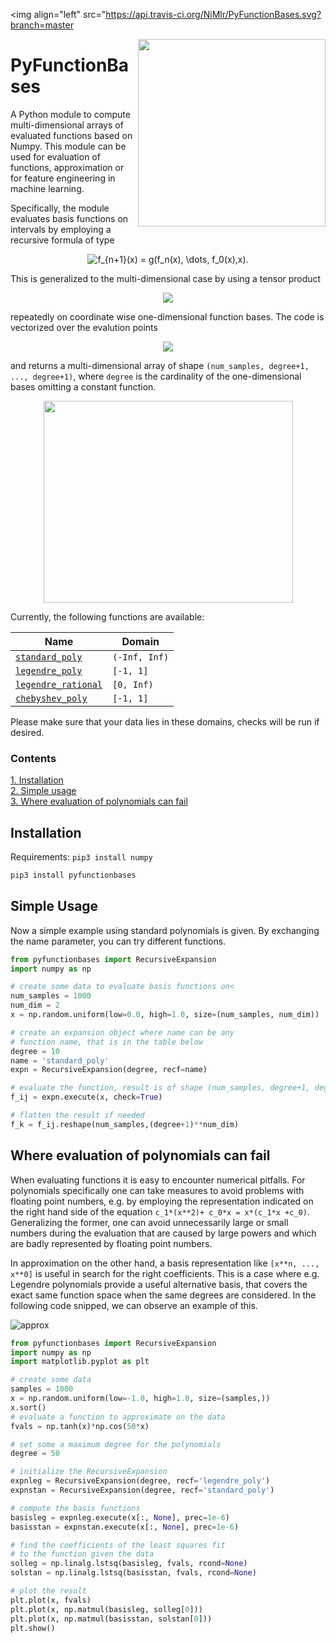 <img align="left" src="https://api.travis-ci.org/NiMlr/PyFunctionBases.svg?branch=master

<img align="right" width="300" height="300" src="https://user-images.githubusercontent.com/39880630/56446422-dc61eb80-6302-11e9-8b46-78c0a9d08420.gif">

# PyFunctionBases
A Python module to compute multi-dimensional arrays of evaluated functions based on Numpy. This module can be used for evaluation of functions, approximation or for feature engineering in machine learning.

Specifically, the module evaluates basis functions on intervals by employing a recursive formula of type
<p align="center">
<img src="https://latex.codecogs.com/gif.latex?f_{n&plus;1}(x)&space;=&space;g(f_n(x),&space;\dots,&space;f_0(x),x)." title="f_{n+1}(x) = g(f_n(x), \dots, f_0(x),x)." />
</p>

This is generalized to the multi-dimensional case by using a tensor product
<p align="center">
<img src="https://latex.codecogs.com/gif.latex?(x,y)&space;\mapsto&space;f_i(x)f_j(y)" />
</p>

repeatedly on coordinate wise one-dimensional function bases. The code is vectorized over the evalution points
<p align="center">
<img src="https://latex.codecogs.com/gif.latex?x_m&space;\in&space;\mathbb{R}^{num\_dim},&space;m&space;\in&space;\{1,&space;\dots,&space;num\_samples\}" />
</p>

and returns a multi-dimensional array of shape `(num_samples, degree+1, ..., degree+1)`, where `degree`
is the cardinality of the one-dimensional bases omitting a constant function.

<p align="center">
<img width="399" height="323" src="https://user-images.githubusercontent.com/39880630/56447919-80e82b80-630b-11e9-92bd-6d81b0d78946.png">
</p>

Currently, the following functions are available:


| Name | Domain |  
|-------|-----------|
| [`standard_poly`](https://en.wikipedia.org/wiki/Polynomial) | `(-Inf, Inf)`|
| [`legendre_poly`](https://en.wikipedia.org/wiki/Legendre_polynomials) | `[-1, 1]`|
| [`legendre_rational`](https://en.wikipedia.org/wiki/Legendre_rational_functions) | `[0, Inf)`|
| [`chebyshev_poly`](https://en.wikipedia.org/wiki/Chebyshev_polynomials#First_kind) | `[-1, 1]`|

Please make sure that your data lies in these domains, checks will be run if desired.

### Contents
[1. Installation](#installation)  
[2. Simple usage](#simple-usage)  
[3. Where evaluation of polynomials can fail](#where-evaluation-of-polynomials-can-fail)  

## Installation 
Requirements: `pip3 install numpy`

```bash
pip3 install pyfunctionbases
```


## Simple Usage
Now a simple example using standard polynomials is given. By exchanging the name parameter, you can try different functions.

```python
from pyfunctionbases import RecursiveExpansion
import numpy as np

# create some data to evaluate basis functions on<
num_samples = 1000
num_dim = 2
x = np.random.uniform(low=0.0, high=1.0, size=(num_samples, num_dim))

# create an expansion object where name can be any
# function name, that is in the table below
degree = 10
name = 'standard_poly'
expn = RecursiveExpansion(degree, recf=name)

# evaluate the function, result is of shape (num_samples, degree+1, degree+1)
f_ij = expn.execute(x, check=True)

# flatten the result if needed
f_k = f_ij.reshape(num_samples,(degree+1)**num_dim)
```

## Where evaluation of polynomials can fail
When evaluating functions it is easy to encounter numerical pitfalls. For polynomials specifically one can take measures to avoid problems with floating point numbers, e.g. by employing the representation indicated on the right hand side of the equation `c_1*(x**2)+ c_0*x = x*(c_1*x +c_0)`. Generalizing the former, one can avoid unnecessarily large or small numbers during the evaluation that are caused by large powers and which are badly represented by floating point numbers.

In approximation on the other hand, a basis representation like ``[x**n, ..., x**0]`` is useful in search for the right coefficients. This is a case where e.g. Legendre polynomials provide a useful alternative basis, that covers the exact same function space when the same degrees are considered. In the following code snipped, we can observe an example of this.

![approx](https://user-images.githubusercontent.com/39880630/56443826-8d15be00-62f6-11e9-9cc2-43ae51ed8376.gif)

```python
from pyfunctionbases import RecursiveExpansion
import numpy as np
import matplotlib.pyplot as plt

# create some data
samples = 1000
x = np.random.uniform(low=-1.0, high=1.0, size=(samples,))
x.sort()
# evaluate a function to approximate on the data
fvals = np.tanh(x)*np.cos(50*x)

# set some a maximum degree for the polynomials
degree = 50

# initialize the RecursiveExpansion
expnleg = RecursiveExpansion(degree, recf='legendre_poly')
expnstan = RecursiveExpansion(degree, recf='standard_poly')

# compute the basis functions
basisleg = expnleg.execute(x[:, None], prec=1e-6)
basisstan = expnstan.execute(x[:, None], prec=1e-6)

# find the coefficients of the least squares fit
# to the function given the data
solleg = np.linalg.lstsq(basisleg, fvals, rcond=None)
solstan = np.linalg.lstsq(basisstan, fvals, rcond=None)

# plot the result
plt.plot(x, fvals)
plt.plot(x, np.matmul(basisleg, solleg[0]))
plt.plot(x, np.matmul(basisstan, solstan[0]))
plt.show()
```
